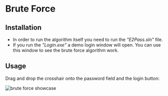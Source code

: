 # Brute Force

## Installation

- In order to run the algorithm itself you need to run the *"E2Pass.sln"* file.
- If you run the *"Login.exe"* a demo login window will open. You can use this window to see the brute force algorithm work.

## Usage

Drag and drop the crosshair onto the password field and the login button:

![brute force showcase](https://i.ibb.co/FxnVsJz/passbf.gif)
